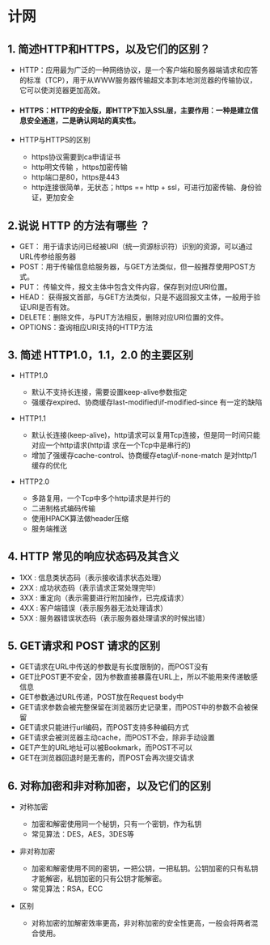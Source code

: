

# 计网

## 1. 简述HTTP和HTTPS，以及它们的区别？

+ HTTP：应用最为广泛的一种网络协议，是一个客户端和服务器端请求和应答的标准（TCP），用于从WWW服务器传输超文本到本地浏览器的传输协议，它可以使浏览器更加高效。

+ #### HTTPS：HTTP的安全版，即HTTP下加入SSL层，主要作用：一种是建立信息安全通道，二是确认网站的真实性。

+ HTTP与HTTPS的区别  

	+ https协议需要到ca申请证书 
	+ http明文传输 ，https加密传输
	+   http端口是80，https是443  
	+ http连接很简单，无状态；https == http + ssl，可进行加密传输、身份验证，更加安全

## 2.说说 HTTP 的方法有哪些 ？

+ GET： 用于请求访问已经被URI（统一资源标识符）识别的资源，可以通过URL传参给服务器
+ POST：用于传输信息给服务器，与GET方法类似，但一般推荐使用POST方式。
+ PUT： 传输文件，报文主体中包含文件内容，保存到对应URI位置。
+ HEAD： 获得报文首部，与GET方法类似，只是不返回报文主体，一般用于验证URI是否有效。
+ DELETE：删除文件，与PUT方法相反，删除对应URI位置的文件。
+ OPTIONS：查询相应URI支持的HTTP方法

## 3. 简述 HTTP1.0，1.1，2.0 的主要区别

+ HTTP1.0
	+ 默认不支持长连接，需要设置keep-alive参数指定  
	+ 强缓存expired、协商缓存last-modified\if-modified-since 有一定的缺陷 

+ HTTP1.1
	+ 默认长连接(keep-alive)，http请求可以复用Tcp连接，但是同一时间只能对应一个http请求(http请
		求在一个Tcp中是串行的)  
	+ 增加了强缓存cache-control、协商缓存etag\if-none-match 是对http/1 缓存的优化  

+ HTTP2.0
	+ 多路复用，一个Tcp中多个http请求是并行的  
	+ 二进制格式编码传输 
	+ 使用HPACK算法做header压缩 
	+ 服务端推送 

## 4.  HTTP 常见的响应状态码及其含义

+ 1XX : 信息类状态码（表示接收请求状态处理）
+ 2XX : 成功状态码（表示请求正常处理完毕）
+ 3XX : 重定向（表示需要进行附加操作，已完成请求）
+ 4XX : 客户端错误（表示服务器无法处理请求）
+ 5XX : 服务器错误状态码（表示服务器处理请求的时候出错） 

## 5.  GET请求和 POST 请求的区别

+ GET请求在URL中传送的参数是有长度限制的，而POST没有 
+ GET比POST更不安全，因为参数直接暴露在URL上，所以不能用来传递敏感信息
+ GET参数通过URL传递，POST放在Request body中
+ GET请求参数会被完整保留在浏览器历史记录里，而POST中的参数不会被保留
+ GET请求只能进行url编码，而POST支持多种编码方式
+ GET请求会被浏览器主动cache，而POST不会，除非手动设置
+ GET产生的URL地址可以被Bookmark，而POST不可以
+ GET在浏览器回退时是无害的，而POST会再次提交请求

## 6. 对称加密和非对称加密，以及它们的区别

+ 对称加密
	+ 加密和解密使用同一个秘钥，只有一个密钥，作为私钥
	+ 常见算法：DES，AES，3DES等

+ 非对称加密
	+ 加密和解密使用不同的密钥，一把公钥，一把私钥。公钥加密的只有私钥才能解密，私钥加密的只有公钥才能解密。
	+ 常见算法：RSA，ECC

+ 区别
	+ 对称加密的加解密效率更高，非对称加密的安全性更高，一般会将两者混合使用。